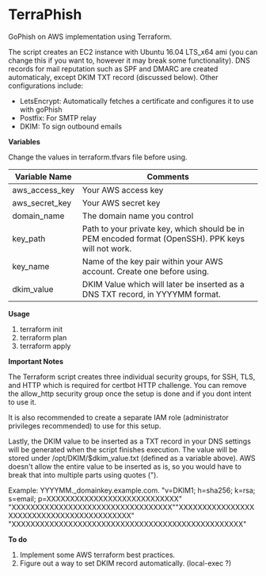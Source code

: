 # TerraPhish

GoPhish on AWS implementation using Terraform. 

The script creates an EC2 instance with Ubuntu 16.04 LTS_x64 ami (you can change this if you want to, however it may break some functionality). DNS records for mail reputation such as SPF and DMARC are created automaticaly, except DKIM TXT record (discussed below). Other configurations include:
* LetsEncrypt: Automatically fetches a certificate and configures it to use with goPhish
* Postfix: For SMTP relay
* DKIM: To sign outbound emails



**Variables**

Change the values in terraform.tfvars file before using. 

Variable Name | Comments
--------------| ----------------
aws_access_key| Your AWS access key
aws_secret_key| Your AWS secret key
domain_name | The domain name you control
key_path | Path to your private key, which should be in PEM encoded format (OpenSSH). PPK keys will not work.
key_name | Name of the key pair within your AWS account. Create one before using.
dkim_value | DKIM Value which will later be inserted as a DNS TXT record, in YYYYMM format. 

**Usage**

1. terraform init
1. terraform plan
1. terraform apply


**Important Notes**

The Terraform script creates three individual security groups, for SSH, TLS, and HTTP which is required for certbot HTTP challenge. You can remove the allow_http security group once the setup is done and if you dont intent to use it. 

It is also recommended to create a separate IAM role (administrator privileges recommended) to use for this setup. 

Lastly, the DKIM value to be inserted as a TXT record in your DNS settings will be generated when the script finishes execution. The value will be stored under /opt/DKIM/$dkim_value.txt (defined as a variable above). AWS doesn't allow the entire value to be inserted as is, so you would have to break that into multiple parts using quotes ("). 

Example: YYYYMM._domainkey.example.com.         "v=DKIM1; h=sha256; k=rsa; s=email; p=XXXXXXXXXXXXXXXXXXXXXXXXXXXX" "XXXXXXXXXXXXXXXXXXXXXXXXXXXXXXXXXX""XXXXXXXXXXXXXXXXXXXXXXXXXXXXXXXXXXXXXXXXXX" "XXXXXXXXXXXXXXXXXXXXXXXXXXXXXXXXXXXXXXXXXXXXXXXXX"

**To do**

1. Implement some AWS terraform best practices. 
1. Figure out a way to set DKIM record automatically. (local-exec ?)